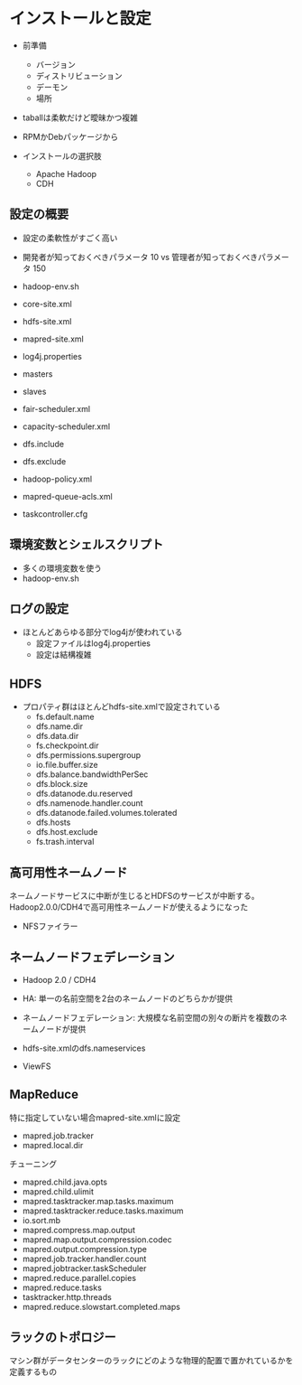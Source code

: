 # インストールと設定

- 前準備
    - バージョン
    - ディストリビューション
    - デーモン
    - 場所
- taballは柔軟だけど曖昧かつ複雑
- RPMかDebパッケージから

- インストールの選択肢
    - Apache Hadoop
    - CDH

## 設定の概要

- 設定の柔軟性がすごく高い
- 開発者が知っておくべきパラメータ 10 vs 管理者が知っておくべきパラメータ 150

- hadoop-env.sh
- core-site.xml
- hdfs-site.xml
- mapred-site.xml
- log4j.properties
- masters
- slaves
- fair-scheduler.xml
- capacity-scheduler.xml
- dfs.include
- dfs.exclude
- hadoop-policy.xml
- mapred-queue-acls.xml
- taskcontroller.cfg

## 環境変数とシェルスクリプト

- 多くの環境変数を使う
- hadoop-env.sh

## ログの設定

- ほとんどあらゆる部分でlog4jが使われている
    - 設定ファイルはlog4j.properties
    - 設定は結構複雑

## HDFS

- プロパティ群はほとんどhdfs-site.xmlで設定されている
    - fs.default.name
    - dfs.name.dir
    - dfs.data.dir
    - fs.checkpoint.dir
    - dfs.permissions.supergroup
    - io.file.buffer.size
    - dfs.balance.bandwidthPerSec
    - dfs.block.size
    - dfs.datanode.du.reserved
    - dfs.namenode.handler.count
    - dfs.datanode.failed.volumes.tolerated
    - dfs.hosts
    - dfs.host.exclude
    - fs.trash.interval

## 高可用性ネームノード

ネームノードサービスに中断が生じるとHDFSのサービスが中断する。Hadoop2.0.0/CDH4で高可用性ネームノードが使えるようになった

- NFSファイラー

## ネームノードフェデレーション

- Hadoop 2.0 / CDH4

- HA: 単一の名前空間を2台のネームノードのどちらかが提供
- ネームノードフェデレーション: 大規模な名前空間の別々の断片を複数のネームノードが提供

- hdfs-site.xmlのdfs.nameservices
- ViewFS

## MapReduce

特に指定していない場合mapred-site.xmlに設定

- mapred.job.tracker
- mapred.local.dir

チューニング

- mapred.child.java.opts
- mapred.child.ulimit
- mapred.tasktracker.map.tasks.maximum
- mapred.tasktracker.reduce.tasks.maximum
- io.sort.mb
- mapred.compress.map.output
- mapred.map.output.compression.codec
- mapred.output.compression.type
- mapred.job.tracker.handler.count
- mapred.jobtracker.taskScheduler
- mapred.reduce.parallel.copies
- mapred.reduce.tasks
- tasktracker.http.threads
- mapred.reduce.slowstart.completed.maps

## ラックのトポロジー

マシン群がデータセンターのラックにどのような物理的配置で置かれているかを定義するもの

